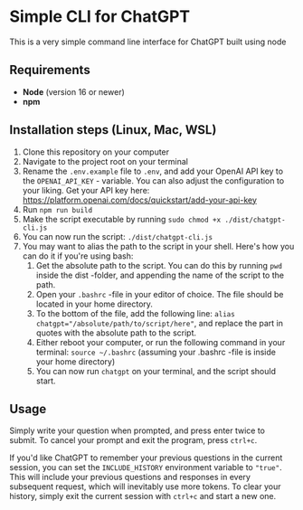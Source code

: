 # Simple CLI for ChatGPT

This is a very simple command line interface for ChatGPT built using node

## Requirements

-   **Node** (version 16 or newer)
-   **npm**

## Installation steps (Linux, Mac, WSL)

1. Clone this repository on your computer
2. Navigate to the project root on your terminal
3. Rename the `.env.example` file to `.env`, and add your OpenAI API key to the `OPENAI_API_KEY` - variable. You can also adjust the configuration to your liking. Get your API key here: https://platform.openai.com/docs/quickstart/add-your-api-key
4. Run `npm run build`
5. Make the script executable by running `sudo chmod +x ./dist/chatgpt-cli.js`
6. You can now run the script: `./dist/chatgpt-cli.js`
7. You may want to alias the path to the script in your shell. Here's how you can do it if you're using bash:
    1. Get the absolute path to the script. You can do this by running `pwd` inside the dist -folder, and appending the name of the script to the path.
    2. Open your `.bashrc` -file in your editor of choice. The file should be located in your home directory.
    3. To the bottom of the file, add the following line: `alias chatgpt="/absolute/path/to/script/here"`, and replace the part in quotes with the absolute path to the script.
    4. Either reboot your computer, or run the following command in your terminal: `source ~/.bashrc` (assuming your .bashrc -file is inside your home directory)
    5. You can now run `chatgpt` on your terminal, and the script should start.

## Usage

Simply write your question when prompted, and press enter twice to submit. To cancel your prompt and exit the program, press `ctrl+c`.

If you'd like ChatGPT to remember your previous questions in the current session, you can set the `INCLUDE_HISTORY` environment variable to `"true"`. This will include your previous questions and responses in every subsequent request, which will inevitably use more tokens. To clear your history, simply exit the current session with `ctrl+c` and start a new one.
